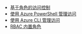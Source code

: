 * [基于角色的访问控制](../articles/active-directory/role-based-access-control-configure.md)
* [使用 Azure PowerShell 管理访问](../articles/active-directory/role-based-access-control-manage-access-powershell.md)
* [使用 Azure CLI 管理访问](../articles/active-directory/role-based-access-control-manage-access-azure-cli.md)
* [RBAC 内置角色](../articles/active-directory/role-based-access-built-in-roles.md)


